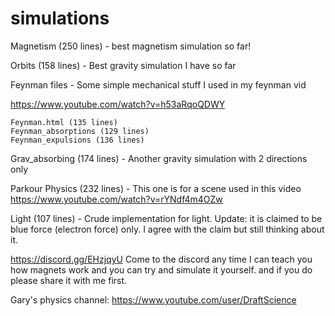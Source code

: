 # simulations

Magnetism (250 lines) - best magnetism simulation so far!

Orbits (158 lines) - Best gravity simulation I have so far

Feynman files - Some simple mechanical stuff I used in my feynman vid 

https://www.youtube.com/watch?v=h53aRqoQDWY

    Feynman.html (135 lines)
    Feynman_absorptions (129 lines)
    Feynman_expulsions (136 lines)

Grav_absorbing (174 lines) - Another gravity simulation with 2 directions only

Parkour Physics (232 lines) - This one is for a scene used in this video
https://www.youtube.com/watch?v=rYNdf4m4OZw

Light (107 lines) - Crude implementation for light. 
Update: it is claimed to be blue force (electron force) only. I agree with the claim but still thinking about it.

https://discord.gg/EHzjqyU
Come to the discord any time I can teach you how magnets work and you can try and simulate it yourself.
and if you do please share it with me first.

Gary's physics channel: https://www.youtube.com/user/DraftScience
